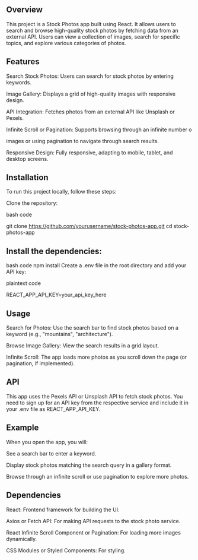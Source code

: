 ## Overview
This project is a Stock Photos app built using React. It allows users to search and browse high-quality stock photos by fetching data from an external API. Users can view a collection of images, search for specific topics, and explore various categories of photos.

## Features

Search Stock Photos: Users can search for stock photos by entering keywords.

Image Gallery: Displays a grid of high-quality images with responsive design.

API Integration: Fetches photos from an external API like Unsplash or Pexels.

Infinite Scroll or Pagination: Supports browsing through an infinite number o

images or using pagination to navigate through search results.

Responsive Design: Fully responsive, adapting to mobile, tablet, and desktop screens.

## Installation
To run this project locally, follow these steps:

Clone the repository:

bash code

git clone https://github.com/yourusername/stock-photos-app.git
cd stock-photos-app

## Install the dependencies:

bash code
npm install
Create a .env file in the root directory and add your API key:

plaintext
 code

REACT_APP_API_KEY=your_api_key_here

## Usage

Search for Photos: Use the search bar to find stock photos based on a keyword (e.g., "mountains", "architecture").

Browse Image Gallery: View the search results in a grid layout.

Infinite Scroll: The app loads more photos as you scroll down the page (or pagination, if implemented).

## API
This app uses the Pexels API or Unsplash API to fetch stock photos. You need to sign up for an API key from the respective service and include it in your .env file as REACT_APP_API_KEY.

## Example
When you open the app, you will:

See a search bar to enter a keyword.

Display stock photos matching the search query in a gallery format.

Browse through an infinite scroll or use pagination to explore more photos.

## Dependencies

React: Frontend framework for building the UI.

Axios or Fetch API: For making API requests to the stock photo service.

React Infinite Scroll Component or Pagination: For loading more images dynamically.

CSS Modules or Styled Components: For styling.



